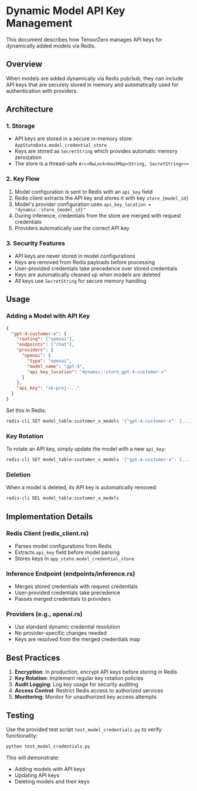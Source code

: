 # Dynamic Model API Key Management

This document describes how TensorZero manages API keys for dynamically added models via Redis.

## Overview

When models are added dynamically via Redis pub/sub, they can include API keys that are securely stored in memory and automatically used for authentication with providers.

## Architecture

### 1. Storage
- API keys are stored in a secure in-memory store: `AppStateData.model_credential_store`
- Keys are stored as `SecretString` which provides automatic memory zeroization
- The store is a thread-safe `Arc<RwLock<HashMap<String, SecretString>>>`

### 2. Key Flow
1. Model configuration is sent to Redis with an `api_key` field
2. Redis client extracts the API key and stores it with key `store_{model_id}`
3. Model's provider configuration uses `api_key_location = "dynamic::store_{model_id}"`
4. During inference, credentials from the store are merged with request credentials
5. Providers automatically use the correct API key

### 3. Security Features
- API keys are never stored in model configurations
- Keys are removed from Redis payloads before processing
- User-provided credentials take precedence over stored credentials
- Keys are automatically cleaned up when models are deleted
- All keys use `SecretString` for secure memory handling

## Usage

### Adding a Model with API Key

```json
{
  "gpt-4-customer-x": {
    "routing": ["openai"],
    "endpoints": ["chat"],
    "providers": {
      "openai": {
        "type": "openai",
        "model_name": "gpt-4",
        "api_key_location": "dynamic::store_gpt-4-customer-x"
      }
    },
    "api_key": "sk-proj-..."
  }
}
```

Set this in Redis:
```bash
redis-cli SET model_table:customer_x_models '{"gpt-4-customer-x": {...}}'
```

### Key Rotation

To rotate an API key, simply update the model with a new `api_key`:
```bash
redis-cli SET model_table:customer_x_models '{"gpt-4-customer-x": {..., "api_key": "sk-proj-new-key"}}'
```

### Deletion

When a model is deleted, its API key is automatically removed:
```bash
redis-cli DEL model_table:customer_x_models
```

## Implementation Details

### Redis Client (redis_client.rs)
- Parses model configurations from Redis
- Extracts `api_key` field before model parsing
- Stores keys in `app_state.model_credential_store`

### Inference Endpoint (endpoints/inference.rs)
- Merges stored credentials with request credentials
- User-provided credentials take precedence
- Passes merged credentials to providers

### Providers (e.g., openai.rs)
- Use standard dynamic credential resolution
- No provider-specific changes needed
- Keys are resolved from the merged credentials map

## Best Practices

1. **Encryption**: In production, encrypt API keys before storing in Redis
2. **Key Rotation**: Implement regular key rotation policies
3. **Audit Logging**: Log key usage for security auditing
4. **Access Control**: Restrict Redis access to authorized services
5. **Monitoring**: Monitor for unauthorized key access attempts

## Testing

Use the provided test script `test_model_credentials.py` to verify functionality:
```bash
python test_model_credentials.py
```

This will demonstrate:
- Adding models with API keys
- Updating API keys
- Deleting models and their keys